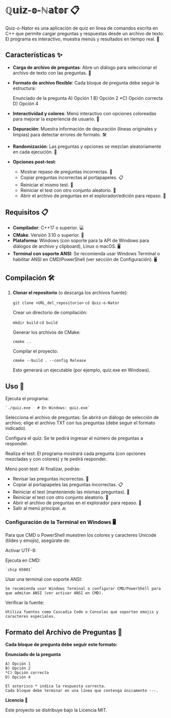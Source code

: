 # ℚ𝕦𝕚𝕫-𝕠-ℕ𝕒𝕥𝕠𝕣 📋

Quiz-o-Nator es una aplicación de quiz en línea de comandos escrita en C++ que permite cargar preguntas y respuestas desde un archivo de texto. El programa es interactivo, muestra menús y resultados en tiempo real. 🚀

## Características ✨

- **Carga de archivo de preguntas**: Abre un diálogo para seleccionar el archivo de texto con las preguntas. 📂
- **Formato de archivo flexible**: Cada bloque de pregunta debe seguir la estructura:
  
  Enunciado de la pregunta A) Opción 1 B) Opción 2 *C) Opción correcta D) Opción 4

- **Interactividad y colores**: Menú interactivo con opciones coloreadas para mejorar la experiencia de usuario. 🎨
- **Depuración**: Muestra información de depuración (líneas originales y limpias) para detectar errores de formato. 🛠️
- **Randomización**: Las preguntas y opciones se mezclan aleatoriamente en cada ejecución. 🎲
- **Opciones post-test**:
  - Mostrar repaso de preguntas incorrectas. 🔄
  - Copiar preguntas incorrectas al portapapeles. 📋
  - Reiniciar el mismo test. 🔄
  - Reiniciar el test con otro conjunto aleatorio. 🔄
  - Abrir el archivo de preguntas en el explorador/edición para repaso. 📂

## Requisitos 📋

- **Compilador**: C++17 o superior. 💻
- **CMake**: Versión 3.10 o superior. 🔧
- **Plataforma**: Windows (con soporte para la API de Windows para diálogos de archivo y clipboard), Linux o macOS. 🖥️
- **Terminal con soporte ANSI**: Se recomienda usar Windows Terminal o habilitar ANSI en CMD/PowerShell (ver sección de Configuración). 🖥️

## Compilación 🛠️

1. **Clonar el repositorio** (o descarga los archivos fuente):

    `git clone <URL_del_repositorio>`
    `cd Quiz-o-Nator`

    Crear un directorio de compilación:

    `mkdir build`
    `cd build`

    Generar los archivos de CMake:

    `cmake ..`

    Compilar el proyecto:

    `cmake --build . --config Release`

    Esto generará un ejecutable (por ejemplo, quiz.exe en Windows).

## Uso 🚀

Ejecuta el programa:

    `./quiz.exe   # En Windows: quiz.exe`

Selecciona el archivo de preguntas:
Se abrirá un diálogo de selección de archivo; elige el archivo TXT con tus preguntas (debe seguir el formato indicado).

Configura el quiz:
Se te pedirá ingresar el número de preguntas a responder.

Realiza el test:
El programa mostrará cada pregunta (con opciones mezcladas y con colores) y te pedirá responder.

Menú post-test:
Al finalizar, podrás:

- Revisar las preguntas incorrectas. 🔄
- Copiar al portapapeles las preguntas incorrectas. 📋
- Reiniciar el test (manteniendo las mismas preguntas). 🔄
- Reiniciar el test con otro conjunto aleatorio. 🔄
- Abrir el archivo de preguntas en el explorador para repaso. 📂
- Salir al menú principal. 🔙

### Configuración de la Terminal en Windows 🖥️

Para que CMD o PowerShell muestren los colores y caracteres Unicode (tildes y emojis), asegúrate de:

Activar UTF-8:

Ejecuta en CMD:

    `chcp 65001`

Usar una terminal con soporte ANSI:

    Se recomienda usar Windows Terminal o configurar CMD/PowerShell para que admitan ANSI (ver activar ANSI en CMD).

Verificar la fuente:

    Utiliza fuentes como Cascadia Code o Consolas que soporten emojis y caracteres especiales.

## **Formato del Archivo de Preguntas** 📂

**Cada bloque de pregunta debe seguir este formato:**

**Enunciado de la pregunta**
```
A) Opción 1 
B) Opción 2 
*C) Opción correcta 
D) Opción 4
```


    El asterisco * indica la respuesta correcta.
    Cada bloque debe terminar en una línea que contenga únicamente ---.

**Licencia** 📜

Este proyecto se distribuye bajo la Licencia MIT.
